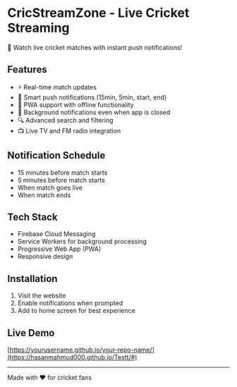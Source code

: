 # CricStreamZone - Live Cricket Streaming

🏏 Watch live cricket matches with instant push notifications!

## Features
- ⚡ Real-time match updates
- 🔔 Smart push notifications (15min, 5min, start, end)
- 📱 PWA support with offline functionality
- 🎯 Background notifications even when app is closed
- 🔍 Advanced search and filtering
- 📺 Live TV and FM radio integration

## Notification Schedule
- 15 minutes before match starts
- 5 minutes before match starts
- When match goes live
- When match ends

## Tech Stack
- Firebase Cloud Messaging
- Service Workers for background processing
- Progressive Web App (PWA)
- Responsive design

## Installation
1. Visit the website
2. Enable notifications when prompted
3. Add to home screen for best experience

## Live Demo
[https://yourusername.github.io/your-repo-name/](https://hasanmahmud000.github.io/Testt/#)

---
Made with ❤️ for cricket fans
